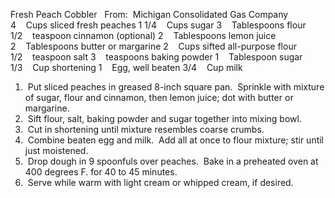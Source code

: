 Fresh Peach Cobbler
 
From:  Michigan Consolidated Gas Company
 
 
4    Cups sliced fresh peaches
1 1/4    Cups sugar
3    Tablespoons flour
1/2    teaspoon cinnamon (optional)
2    Tablespoons lemon juice
2    Tablespoons butter or margarine
2    Cups sifted all-purpose flour
1/2    teaspoon salt
3    teaspoons baking powder
1    Tablespoon sugar
1/3    Cup shortening
1    Egg, well beaten
3/4    Cup milk
 
 
1.  Put sliced peaches in greased 8-inch square pan.  Sprinkle with mixture of sugar, flour and cinnamon, then lemon juice; dot with butter or margarine.
2.  Sift flour, salt, baking powder and sugar together into mixing bowl.
3.  Cut in shortening until mixture resembles coarse crumbs.
4.  Combine beaten egg and milk.  Add all at once to flour mixture; stir until just moistened.
5.  Drop dough in 9 spoonfuls over peaches.  Bake in a preheated oven at 400 degrees F. for 40 to 45 minutes.
6.  Serve while warm with light cream or whipped cream, if desired.
